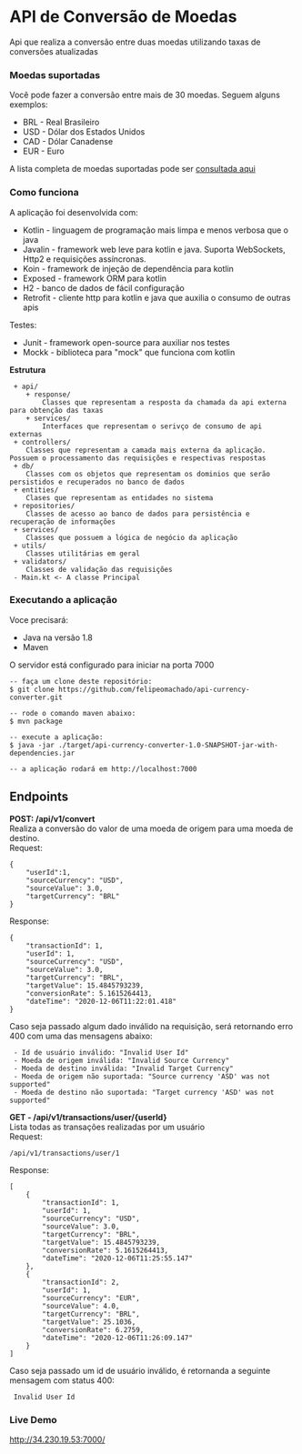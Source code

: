# API de Conversão de Moedas

Api que realiza a conversão entre duas moedas utilizando taxas de conversões atualizadas 

### Moedas suportadas
Você pode fazer a conversão entre mais de 30 moedas. Seguem alguns exemplos:
- BRL - Real Brasileiro
- USD - Dólar dos Estados Unidos
- CAD - Dólar Canadense
- EUR - Euro
 
 A lista completa de moedas suportadas pode ser [consultada aqui](https://www.ecb.europa.eu/stats/policy_and_exchange_rates/euro_reference_exchange_rates/html/index.en.html)  

### Como funciona
A aplicação foi desenvolvida com:
 - Kotlin - linguagem de programação mais limpa e menos verbosa que o java
 - Javalin - framework web leve para kotlin e java. Suporta WebSockets, Http2 e requisições assíncronas.
 - Koin - framework de injeção de dependência para kotlin
 - Exposed - framework ORM para kotlin 
 - H2 - banco de dados de fácil configuração
 - Retrofit - cliente http para kotlin e java que auxilia o consumo de outras apis  

Testes:
 - Junit - framework open-source para auxiliar nos testes
 - Mockk - biblioteca  para "mock" que funciona com kotlin
 
 **Estrutura**
```
 + api/
    + response/
        Classes que representam a resposta da chamada da api externa para obtenção das taxas
    + services/
        Interfaces que representam o serivço de consumo de api externas
 + controllers/
    Classes que representam a camada mais externa da aplicação. Possuem o processamento das requisições e respectivas respostas
 + db/
    Classes com os objetos que representam os dominios que serão persistidos e recuperados no banco de dados
 + entities/
    Clases que representam as entidades no sistema
 + repositories/
    Classes de acesso ao banco de dados para persistência e recuperação de informações
 + services/
    Classes que possuem a lógica de negócio da aplicação
 + utils/
    Classes utilitárias em geral
 + validators/
    Classes de validação das requisições
 - Main.kt <- A classe Principal
```
 
### Executando a aplicação
Voce precisará:
 - Java na versão 1.8
 - Maven
 
 O servidor está configurado para iniciar na porta 7000
```
-- faça um clone deste repositório:
$ git clone https://github.com/felipeomachado/api-currency-converter.git

-- rode o comando maven abaixo:
$ mvn package

-- execute a aplicação:
$ java -jar ./target/api-currency-converter-1.0-SNAPSHOT-jar-with-dependencies.jar

-- a aplicação rodará em http://localhost:7000
```


## Endpoints 
**POST: /api/v1/convert**<br>
Realiza a conversão do valor de uma moeda de origem para uma moeda de destino.<br>
Request:
```
{
    "userId":1,
    "sourceCurrency": "USD",
    "sourceValue": 3.0,
    "targetCurrency": "BRL"
}
```
Response:
```
{
    "transactionId": 1,
    "userId": 1,
    "sourceCurrency": "USD",
    "sourceValue": 3.0,
    "targetCurrency": "BRL",
    "targetValue": 15.4845793239,
    "conversionRate": 5.1615264413,
    "dateTime": "2020-12-06T11:22:01.418"
}
```

Caso seja passado algum dado inválido na requisição, será retornando erro 400 com uma das mensagens abaixo:
```
 - Id de usuário inválido: "Invalid User Id"
 - Moeda de origem inválida: "Invalid Source Currency"
 - Moeda de destino inválida: "Invalid Target Currency"
 - Moeda de origem não suportada: "Source currency 'ASD' was not supported"
 - Moeda de destino não suportada: "Target currency 'ASD' was not supported"
```
**GET - /api/v1/transactions/user/{userId}**<br>
Lista todas as transações realizadas por um usuário<br>
Request:
```
/api/v1/transactions/user/1
```
Response:
```
[
    {
        "transactionId": 1,
        "userId": 1,
        "sourceCurrency": "USD",
        "sourceValue": 3.0,
        "targetCurrency": "BRL",
        "targetValue": 15.4845793239,
        "conversionRate": 5.1615264413,
        "dateTime": "2020-12-06T11:25:55.147"
    },
    {
        "transactionId": 2,
        "userId": 1,
        "sourceCurrency": "EUR",
        "sourceValue": 4.0,
        "targetCurrency": "BRL",
        "targetValue": 25.1036,
        "conversionRate": 6.2759,
        "dateTime": "2020-12-06T11:26:09.147"
    }
]
```
Caso seja passado um id de usuário inválido, é retornanda a seguinte mensagem com status 400:

```
 Invalid User Id
```

### Live Demo
http://34.230.19.53:7000/